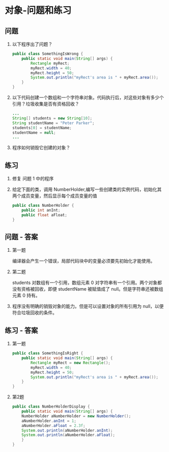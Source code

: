 # 对象-问题和练习

## 问题

1. 以下程序出了问题？

    ```java
    public class SomethingIsWrong {
        public static void main(String[] args) {
            Rectangle myRect;
            myRect.width = 40;
            myRect.height = 50;
            System.out.println("myRect's area is " + myRect.area());
        }
    }
    ```

2. 以下代码创建一个数组和一个字符串对象。代码执行后，对这些对象有多少个引用？垃圾收集是否有资格回收？

    ```java
    ...
    String[] students = new String[10];
    String studentName = "Peter Parker";
    students[0] = studentName;
    studentName = null;
    ...
    ```

3. 程序如何销毁它创建的对象？


## 练习

1. 修复 问题 1 中的程序
2. 给定下面的类，调用 NumberHolder,编写一些创建类的实例代码，初始化其两个成员变量，然后显示每个成员变量的值

    ```java
    public class NumberHolder {
        public int anInt;
        public float aFloat;
    }
    ```

## 问题 - 答案

1. 第一题

    编译器会产生一个错误，局部代码块中的变量必须要先初始化才能使用。

2. 第二题

    students 对数组有一个引用，数组元素 0 对字符串有一个引用。两个对象都没有资格被回收，即便 studentName 被赋值成了 null。但是字符串还被数组元素 0 持有。

3. 程序没有明确的销毁对象的能力。但是可以设置对象的所有引用为 null，以便符合垃圾回收的条件。

## 练习 - 答案

1. 第一题

    ```java
    public class SomethingIsRight {
        public static void main(String[] args) {
            Rectangle myRect = new Rectangle();
            myRect.width = 40;
            myRect.height = 50;
            System.out.println("myRect's area is " + myRect.area());
        }
    }
    ```

2. 第2题

    ```java
    public class NumberHolderDisplay {
        public static void main(String[] args) {
    	NumberHolder aNumberHolder = new NumberHolder();
    	aNumberHolder.anInt = 1;
    	aNumberHolder.aFloat = 2.3f;
    	System.out.println(aNumberHolder.anInt);
    	System.out.println(aNumberHolder.aFloat);
        }
    }
    ```

